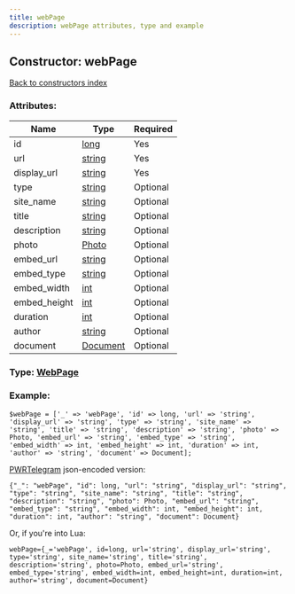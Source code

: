 ```yaml
---
title: webPage
description: webPage attributes, type and example
---
```

## Constructor: webPage  
[Back to constructors index](index.md)



### Attributes:

| Name     |    Type       | Required |
|----------|---------------|----------|
|id|[long](../types/long.md) | Yes|
|url|[string](../types/string.md) | Yes|
|display\_url|[string](../types/string.md) | Yes|
|type|[string](../types/string.md) | Optional|
|site\_name|[string](../types/string.md) | Optional|
|title|[string](../types/string.md) | Optional|
|description|[string](../types/string.md) | Optional|
|photo|[Photo](../types/Photo.md) | Optional|
|embed\_url|[string](../types/string.md) | Optional|
|embed\_type|[string](../types/string.md) | Optional|
|embed\_width|[int](../types/int.md) | Optional|
|embed\_height|[int](../types/int.md) | Optional|
|duration|[int](../types/int.md) | Optional|
|author|[string](../types/string.md) | Optional|
|document|[Document](../types/Document.md) | Optional|



### Type: [WebPage](../types/WebPage.md)


### Example:

```
$webPage = ['_' => 'webPage', 'id' => long, 'url' => 'string', 'display_url' => 'string', 'type' => 'string', 'site_name' => 'string', 'title' => 'string', 'description' => 'string', 'photo' => Photo, 'embed_url' => 'string', 'embed_type' => 'string', 'embed_width' => int, 'embed_height' => int, 'duration' => int, 'author' => 'string', 'document' => Document];
```  

[PWRTelegram](https://pwrtelegram.xyz) json-encoded version:

```
{"_": "webPage", "id": long, "url": "string", "display_url": "string", "type": "string", "site_name": "string", "title": "string", "description": "string", "photo": Photo, "embed_url": "string", "embed_type": "string", "embed_width": int, "embed_height": int, "duration": int, "author": "string", "document": Document}
```


Or, if you're into Lua:  


```
webPage={_='webPage', id=long, url='string', display_url='string', type='string', site_name='string', title='string', description='string', photo=Photo, embed_url='string', embed_type='string', embed_width=int, embed_height=int, duration=int, author='string', document=Document}

```


